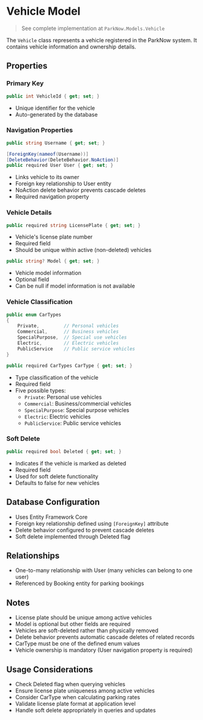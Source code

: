 # Vehicle Model

> See complete implementation at `ParkNow.Models.Vehicle`

The `Vehicle` class represents a vehicle registered in the ParkNow system. It contains vehicle information and ownership details.

## Properties

### Primary Key
```csharp
public int VehicleId { get; set; }
```
- Unique identifier for the vehicle
- Auto-generated by the database

### Navigation Properties
```csharp
public string Username { get; set; }

[ForeignKey(nameof(Username))]
[DeleteBehavior(DeleteBehavior.NoAction)]
public required User User { get; set; }
```
- Links vehicle to its owner
- Foreign key relationship to User entity
- NoAction delete behavior prevents cascade deletes
- Required navigation property

### Vehicle Details
```csharp
public required string LicensePlate { get; set; }
```
- Vehicle's license plate number
- Required field
- Should be unique within active (non-deleted) vehicles

```csharp
public string? Model { get; set; }
```
- Vehicle model information
- Optional field
- Can be null if model information is not available

### Vehicle Classification
```csharp
public enum CarTypes
{
    Private,         // Personal vehicles
    Commercial,      // Business vehicles
    SpecialPurpose,  // Special use vehicles
    Electric,        // Electric vehicles
    PublicService    // Public service vehicles
}

public required CarTypes CarType { get; set; }
```
- Type classification of the vehicle
- Required field
- Five possible types:
  - `Private`: Personal use vehicles
  - `Commercial`: Business/commercial vehicles
  - `SpecialPurpose`: Special purpose vehicles
  - `Electric`: Electric vehicles
  - `PublicService`: Public service vehicles

### Soft Delete
```csharp
public required bool Deleted { get; set; }
```
- Indicates if the vehicle is marked as deleted
- Required field
- Used for soft delete functionality
- Defaults to false for new vehicles

## Database Configuration
- Uses Entity Framework Core
- Foreign key relationship defined using `[ForeignKey]` attribute
- Delete behavior configured to prevent cascade deletes
- Soft delete implemented through Deleted flag

## Relationships
- One-to-many relationship with User (many vehicles can belong to one user)
- Referenced by Booking entity for parking bookings

## Notes
- License plate should be unique among active vehicles
- Model is optional but other fields are required
- Vehicles are soft-deleted rather than physically removed
- Delete behavior prevents automatic cascade deletes of related records
- CarType must be one of the defined enum values
- Vehicle ownership is mandatory (User navigation property is required)

## Usage Considerations
- Check Deleted flag when querying vehicles
- Ensure license plate uniqueness among active vehicles
- Consider CarType when calculating parking rates
- Validate license plate format at application level
- Handle soft delete appropriately in queries and updates